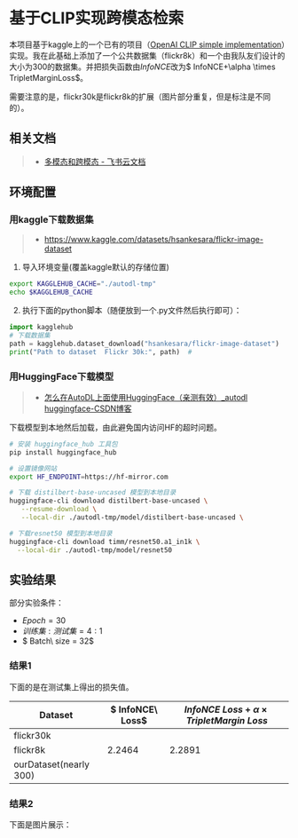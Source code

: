 # 基于CLIP实现跨模态检索

本项目基于kaggle上的一个已有的项目（[OpenAI CLIP simple implementation](https://www.kaggle.com/code/moeinshariatnia/openai-clip-simple-implementation/notebook#Dataset)）实现。我在此基础上添加了一个公共数据集（flickr8k）和一个由我队友们设计的大小为300的数据集。并把损失函数由$InfoNCE$改为$ InfoNCE+\alpha \times TripletMarginLoss$。

需要注意的是，flickr30k是flickr8k的扩展（图片部分重复，但是标注是不同的）。

## 相关文档

> - [‍‌﻿‬‬⁠⁠⁠‍⁠‌‬⁠‍‍‬‍‍‌‍⁠‬‍⁠﻿‍‍⁠⁠﻿‬多模态和跨模态 - 飞书云文档](https://fcneheqzlq8n.feishu.cn/wiki/KIYGwU9SVin6sfk0DducAx9inZc)

## 环境配置

### 用kaggle下载数据集

> - https://www.kaggle.com/datasets/hsankesara/flickr-image-dataset

1. 导入环境变量(覆盖kaggle默认的存储位置)

```bash
export KAGGLEHUB_CACHE="./autodl-tmp"
echo $KAGGLEHUB_CACHE
```

2. 执行下面的python脚本（随便放到一个.py文件然后执行即可）：

```python
import kagglehub
# 下载数据集
path = kagglehub.dataset_download("hsankesara/flickr-image-dataset")
print("Path to dataset  Flickr 30k:", path)  #
```

### 用HuggingFace下载模型

> - [怎么在AutoDL上面使用HuggingFace（亲测有效）_autodl huggingface-CSDN博客](https://blog.csdn.net/qq_60735796/article/details/145406385)

下载模型到本地然后加载，由此避免国内访问HF的超时问题。

```bash
# 安装 huggingface_hub 工具包
pip install huggingface_hub

# 设置镜像网站
export HF_ENDPOINT=https://hf-mirror.com

# 下载 distilbert-base-uncased 模型到本地目录
huggingface-cli download distilbert-base-uncased \
   --resume-download \
   --local-dir ./autodl-tmp/model/distilbert-base-uncased \

# 下载resnet50 模型到本地目录
huggingface-cli download timm/resnet50.a1_in1k \
  --local-dir ./autodl-tmp/model/resnet50

```



## 实验结果

部分实验条件：

- $Epoch=30$
- $训练集:测试集 = 4:1$
- $ Batch\ size = 32$

### 结果1

下面的是在测试集上得出的损失值。

| Dataset                | $ InfoNCE\ Loss$ | $InfoNCE\ Loss +\alpha \times TripletMargin\ Loss$ |
| ---------------------- | ---------------- | -------------------------------------------------- |
| flickr30k              |                  |                                                    |
| flickr8k               | 2.2464           | 2.2891                                             |
| ourDataset(nearly 300) |                  |                                                    |

### 结果2

下面是图片展示：

